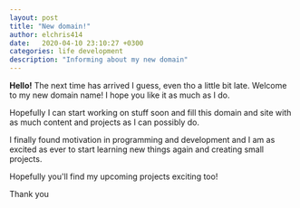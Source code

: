```yaml
---
layout: post
title: "New domain!"
author: elchris414
date:   2020-04-10 23:10:27 +0300
categories: life development
description: "Informing about my new domain"
---
```

__Hello!__
The next time has arrived I guess, even tho a little bit late.
Welcome to my new domain name! I hope you like it as much as I do.

Hopefully I can start working on stuff soon and fill this domain and site
with as much content and projects as I can possibly do.

I finally found motivation in programming and development and I am as excited as
ever to start learning new things again and creating small projects.

Hopefully you'll find my upcoming projects exciting too!

Thank you
